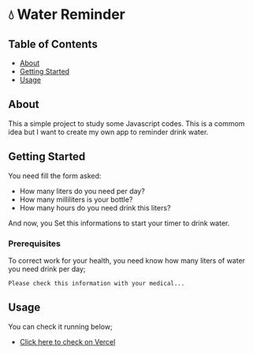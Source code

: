 # 💧 Water Reminder

## Table of Contents

- [About](#about)
- [Getting Started](#getting_started)
- [Usage](#usage)

## About <a name = "about"></a>

This a simple project to study some Javascript codes. This is a commom idea but I want to create my own app to reminder drink water.

## Getting Started <a name = "getting_started"></a>

You need fill the form asked:

- How many liters do you need per day?
- How many milliliters is your bottle?
- How many hours do you need drink this liters?

And now, you Set this informations to start your timer to drink water.

### Prerequisites

To correct work for your health, you need know how many liters of water you need drink per day;

```
Please check this information with your medical...
```

## Usage <a name = "usage"></a>

You can check it running below;
- [Click here to check on Vercel](https://drink-reminder.vercel.app/)
